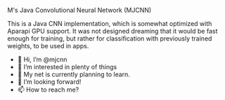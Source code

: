 M's Java Convolutional Neural Network (MJCNN)

This is a Java CNN implementation, which is somewhat optimized with Aparapi GPU support. It was not designed dreaming that it would be fast enough for training, but rather for classification with previously trained weights, to be used in apps.



- 👋 Hi, I’m @mjcnn
- 👀 I’m interested in plenty of things
- 🌱 My net is currently planning to learn.
- 💞️ I’m looking forward!
- 📫 How to reach me?

<!---
mjcnn/mjcnn is a ✨ special ✨ repository because its `README.md` (this file) appears on your GitHub profile.
You can click the Preview link to take a look at your changes.
--->
